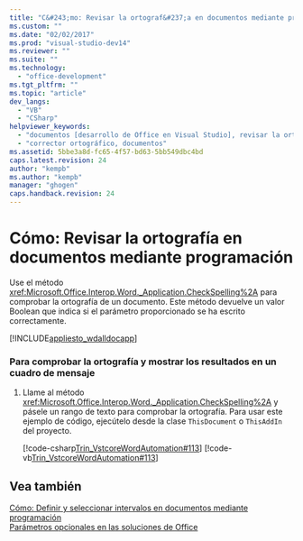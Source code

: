 ```yaml
---
title: "C&#243;mo: Revisar la ortograf&#237;a en documentos mediante programaci&#243;n | Microsoft Docs"
ms.custom: ""
ms.date: "02/02/2017"
ms.prod: "visual-studio-dev14"
ms.reviewer: ""
ms.suite: ""
ms.technology: 
  - "office-development"
ms.tgt_pltfrm: ""
ms.topic: "article"
dev_langs: 
  - "VB"
  - "CSharp"
helpviewer_keywords: 
  - "documentos [desarrollo de Office en Visual Studio], revisar la ortografía"
  - "corrector ortográfico, documentos"
ms.assetid: 5bbe3a8d-fc65-4f57-bd63-5bb549dbc4bd
caps.latest.revision: 24
author: "kempb"
ms.author: "kempb"
manager: "ghogen"
caps.handback.revision: 24
---
```

# C&#243;mo: Revisar la ortograf&#237;a en documentos mediante programaci&#243;n
  Use el método <xref:Microsoft.Office.Interop.Word._Application.CheckSpelling%2A> para comprobar la ortografía de un documento.  Este método devuelve un valor Boolean que indica si el parámetro proporcionado se ha escrito correctamente.  
  
 [!INCLUDE[appliesto_wdalldocapp](../vsto/includes/appliesto-wdalldocapp-md.md)]  
  
### Para comprobar la ortografía y mostrar los resultados en un cuadro de mensaje  
  
1.  Llame al método <xref:Microsoft.Office.Interop.Word._Application.CheckSpelling%2A> y pásele un rango de texto para comprobar la ortografía.  Para usar este ejemplo de código, ejecútelo desde la clase `ThisDocument` o `ThisAddIn` del proyecto.  
  
     [!code-csharp[Trin_VstcoreWordAutomation#113](../snippets/csharp/VS_Snippets_OfficeSP/Trin_VstcoreWordAutomation/CS/ThisDocument.cs#113)]
     [!code-vb[Trin_VstcoreWordAutomation#113](../snippets/visualbasic/VS_Snippets_OfficeSP/Trin_VstcoreWordAutomation/VB/ThisDocument.vb#113)]  
  
## Vea también  
 [Cómo: Definir y seleccionar intervalos en documentos mediante programación](../vsto/how-to-programmatically-define-and-select-ranges-in-documents.md)   
 [Parámetros opcionales en las soluciones de Office](../vsto/optional-parameters-in-office-solutions.md)  
  
  